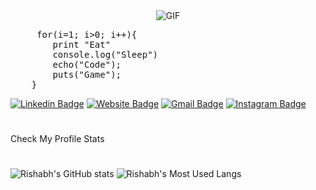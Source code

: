 
<div style="display:flex"><img style="margin:auto" alt="GIF" src="https://media.giphy.com/media/y0NFayaBeiWEU/source.gif" /></div>
<pre>
     for(i=1; i>0; i++){
        print "Eat"
        console.log("Sleep")
        echo("Code");
        puts("Game");
    }
</pre>

[![Linkedin Badge](https://img.shields.io/badge/-RishabhLinkedIn-blue?style=flat&logo=Linkedin&logoColor=white&link=https://www.linkedin.com/in/rishabhh-singh/)](https://www.linkedin.com/in/rishabhh-singh/)
[![Website Badge](https://img.shields.io/badge/-RishabhWeb-47CCCC?style=flat&logo=Google-Chrome&logoColor=white&link=https://thefrontendrish.tech/)](https://thefrontendrish.tech/)
[![Gmail Badge](https://img.shields.io/badge/-ris8645208-c14438?style=flat&logo=Gmail&logoColor=white&link=mailto:ris8645208@gmail.com)](mailto:ris8645208@gmail.com)
[![Instagram Badge](https://img.shields.io/badge/-@thefrontendrish-purple?style=flat&logo=instagram&logoColor=white&link=https://www.instagram.com/thefrontendrish/)](https://www.instagram.com/thefrontendrish/)

#
Check My Profile Stats
#
![Rishabh's GitHub stats](https://github-readme-stats.vercel.app/api?username=thisisrishabh22&show_icons=true&theme=radical&count_private=true)
![Rishabh's Most Used Langs](https://github-readme-stats.vercel.app/api/top-langs/?username=thisisrishabh22&langs_count=8&theme=radical&layout=compact)
